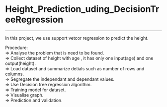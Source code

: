 # Height_Prediction_uding_DecisionTreeRegression
______________________________
In this project, we use support vetcor regression to predict the  height.                                    

Procedure:                                                      
=> Analyse the problem that is need to be found.                                                     
=> Collect dataset of  height with age , it has only one input(age) and one output(height).                                            
=> Load dataset and summarize detials such as number of rows and columns.                                            
=> Segregate the independant and dependant values.                                                                    
=> Use  Decision tree regression algorithm.                                                                                                     
=> Training model for dataset.                                                                                          
=> Visualise graph.                                                                                  
=> Prediction  and validation.                                                                                    
